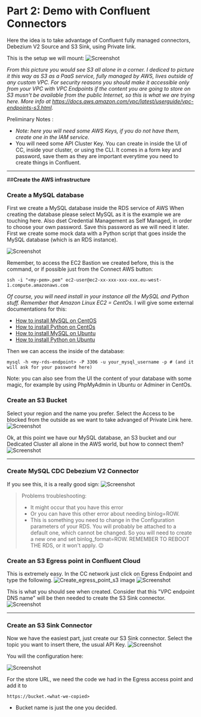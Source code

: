 # Part 2: Demo with Confluent Connectors

Here the idea is to take advantage of Confluent fully managed connectors, Debezium V2 Source and S3 Sink, using Private link.

This is the setup we will mount:
![Screenshot](https://github.com/angietd94/confluent-webinar-connect-private-networking/blob/c929dee23ac648d93b1887e816ee599eae4d041d/images/demo-schema.png)

_From this picture you would see S3 all alone in a corner. I dediced to picture it this way as S3 as a PaaS service, fully managed by AWS, lives outside of any custom VPC. For security reasons you should make it accessible only from your VPC with VPC Endpoints if the content you are going to store on S3 musn't be available from the public Internet, so this is what we are trying here._ _More info at https://docs.aws.amazon.com/vpc/latest/userguide/vpc-endpoints-s3.html._

Preliminary Notes :
- _Note: here you will need some AWS Keys, if you do not have them, create one in the IAM service._
- You will need some API Cluster Key. You can create in inside the UI of CC, inside your cluster, or using the CLI. It comes in a form key and password, save them as they are important everytime you need to create things in Confluent.
___________
##**Create the AWS infrastructure**
### **Create a MySQL database**
First we create a MySQL database inside the RDS service of AWS
When creating the database please select MySQL as it is the example we are touching here.
Also dset Credential Management as Self Managed, in order to choose your own password. Save this password as we will need it later.
First we create some mock data with a Python script that goes inside the MySQL database (which is an RDS instance).

![Screenshot](https://github.com/angietd94/confluent-webinar-connect-private-networking/blob/7db0f8af95039a71498d167be52113c5ecc2cf03/images/select_rds_database.png)

Remember, to access the EC2 Bastion we created before, this is the command, or if possible just from the Connect AWS button:
```
ssh -i "<my-pem>.pem" ec2-user@ec2-xx-xxx-xxx-xxx.eu-west-1.compute.amazonaws.com
```
_Of course, you will need install in your instance all the MySQL and Python stuff. Remember that Amazon Linux EC2 = CentOs._
I will give some external documentations for this:
- [How to install MySQL on CentOS](https://www.digitalocean.com/community/tutorials/how-to-install-mysql-on-centos-7)
- [How to install Python on CentOs](https://www.liquidweb.com/kb/how-to-install-python-3-on-centos-7/)
- [How to install MySQL on Ubuntu](https://www.digitalocean.com/community/tutorials/how-to-install-mysql-on-ubuntu-20-04)
- [How to install Python on Ubuntu](https://phoenixnap.com/kb/how-to-install-python-3-ubuntu)
  
Then we can access the inside of the database:
```
mysql -h <my-rds-endpoint> -P 3306 -u your_mysql_username -p # (and it will ask for your password here)
```

Note: you can also see from the UI the content of your database with some magic, for example by using PhpMyAdmin in Ubuntu or Adminer in CentOs.


### **Create an S3 Bucket**

Select your region and the name you prefer.
Select the Access to be blocked from the outside as we want to take advanged of Private Link here.
![Screenshot](https://github.com/angietd94/confluent-webinar-connect-private-networking/blob/5a258b2727bc5d801bd35ad2ad7fade560b9117b/images/bucket_block.png)


Ok, at this point we have our MySQL database, an S3 bucket and our Dedicated Cluster all alone in the AWS world, but how to connect them?
![Screenshot](https://github.com/angietd94/confluent-webinar-connect-private-networking/blob/512e2f8a107246250d5092f2c5ddcb07a0ef1c5a/images/only_mysql_and_s3.png)
________

### Create MySQL CDC Debezium V2 Connector

If you see this, it is a really good sign:
![Screenshot](https://github.com/angietd94/confluent-webinar-connect-private-networking/blob/ae7f6bc0a67a7a2ebae4de3cb83fc6d44b4fa99f/images/mysql_running.png)

> Problems troubleshooting:
>  - It might occur that you have this error
>  - Or you can have this other error about needing binlog=ROW.
>  - This is something you need to change in the Configuration parameters of your RDS. You will probably be attached to a default one, which cannot be changed. So you will need to create a  new one and set binlog_format=ROW. REMEMBER TO REBOOT THE RDS, or it won't apply. :wink:	
  
### **Create an S3 Egress point in Confluent Cloud**

This is extremely easy. In the CC network just click on Egress Endpoint and type the following.
![Create_egress_point_s3 image](https://github.com/angietd94/confluent-webinar-connect-private-networking/blob/c528c6f05d869e2146a93c7510e8b82c46520f6a/images/creating_s3_egress_point.png)
![Screenshot](https://github.com/angietd94/confluent-webinar-connect-private-networking/blob/c528c6f05d869e2146a93c7510e8b82c46520f6a/images/s3_access_point1.png)

This is what you should see when created. Consider that this "VPC endpoint DNS name" will be then needed to create the S3 Sink connector.
![Screenshot](https://github.com/angietd94/confluent-webinar-connect-private-networking/blob/7db0f8af95039a71498d167be52113c5ecc2cf03/images/s3_egress_point.png)


________


### **Create an S3 Sink Connector**
Now we have the easiest part, just create our S3 Sink connector. Select the topic you want to insert there, the usual API Key.
![Screenshot](https://github.com/angietd94/confluent-webinar-connect-private-networking/blob/c528c6f05d869e2146a93c7510e8b82c46520f6a/images/s3linklogo.png)

You will the configuration here:

![Screenshot](https://github.com/angietd94/confluent-webinar-connect-private-networking/blob/ad826c7c4c5caf026bd15c73640c2d95218dd5bd/images/s3_sink_connector_settings.png)

For the store URL, we need the code we had in the Egress access point and add it to
  ```
  https://bucket.<what-we-copied>
  ```


- Bucket name is just the one you decided.
  
